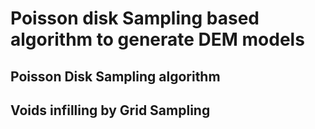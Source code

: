 # Poisson disk Sampling based algorithm to generate DEM models

## Poisson Disk Sampling algorithm

## Voids infilling by Grid Sampling